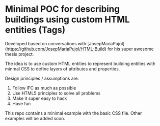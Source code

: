 # Minimal POC for describing buildings using custom HTML entities (Tags)
Developed based on conversations with [JosepMariaPujol] (https://github.com/JosepMariaPujol/HTML-Build)
for his super awesome thesis project.

The idea is to use custom HTML entities to represent building entities with minmal CSS to define layers of attributes and properties.

Design principles / assumptions are.

1. Follow IFC as much as possible
2. Use HTML5 principles to solve all problems
3. Make it super easy to hack
4. Have fun

This repo contains a minimal example with the basic CSS file. Other examples will be added soon.

